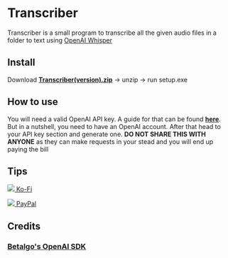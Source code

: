 # Transcriber

Transcriber is a small program to transcribe all the given audio files in a folder to text using [OpenAI Whisper](https://openai.com/research/whisper)

## Install
Download [**Transcriber(version).zip**](https://github.com/TheRoboDoc/Transcriber/releases/download/v1.1.6.5/Transcriber_1_1_6_5.zip) -> unzip -> run setup.exe

## How to use
You will need a valid OpenAI API key. A guide for that can be found [**here**](https://www.howtogeek.com/885918/how-to-get-an-openai-api-key/).
But in a nutshell, you need to have an OpenAI account. After that head to your API key section and generate one.
**DO NOT SHARE THIS WITH ANYONE** as they can make requests in your stead and you will end up paying the bill

## Tips

[<img src="https://cdn.discordapp.com/attachments/1096788658566209546/1121171401995472946/cup-borders.png"> Ko-Fi](https://ko-fi.com/robodoc)

[<img src="https://cdn.discordapp.com/attachments/1096788658566209546/1122794546678468678/paypal.png"> PayPal](https://www.paypal.com/donate/?hosted_button_id=XA4VRCET724AY)

## Credits
### [Betalgo's OpenAI SDK](https://github.com/betalgo/openai)
